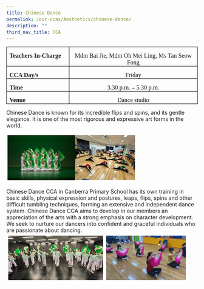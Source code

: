 ```yaml
---
title: Chinese Dance
permalink: /our-ccas/Aesthetics/chinese-dance/
description: ""
third_nav_title: CCA
---
```

<table style="border-collapse:collapse;border:none;mso-border-alt:solid windowtext .5pt;
 mso-yfti-tbllook:1184;mso-padding-alt:0in 5.4pt 0in 5.4pt" cellpadding="0" cellspacing="0" border="1" class="MsoTableGrid"><tbody><tr style="mso-yfti-irow:0;mso-yfti-firstrow:yes"><td style="width:139.25pt;border:solid windowtext 1.0pt;
  mso-border-alt:solid windowtext .5pt;padding:0in 5.4pt 0in 5.4pt" valign="top" width="186"><p style="margin-bottom:0in;line-height:normal" class="MsoNormal"><b><span style="font-size:12.0pt;font-family:&quot;Comic Sans MS&quot;">Teachers In-Charge</span></b></p></td><td style="width:328.25pt;border:solid windowtext 1.0pt;
  border-left:none;mso-border-left-alt:solid windowtext .5pt;mso-border-alt:
  solid windowtext .5pt;padding:0in 5.4pt 0in 5.4pt" valign="top" width="438"><p style="margin-bottom:0in;text-align:center;
  line-height:normal" align="center" class="MsoNormal"><span style="font-size:12.0pt;font-family:&quot;Comic Sans MS&quot;">Mdm Bai Jie, Mdm Oh Mei Ling, Ms Tan Seow Fong</span></p></td></tr><tr style="mso-yfti-irow:1"><td style="width:139.25pt;border:solid windowtext 1.0pt;
  border-top:none;mso-border-top-alt:solid windowtext .5pt;mso-border-alt:solid windowtext .5pt;
  padding:0in 5.4pt 0in 5.4pt" valign="top" width="186"><p style="margin-bottom:0in;line-height:normal" class="MsoNormal"><b><span style="font-size:12.0pt;font-family:&quot;Comic Sans MS&quot;">CCA Day/s</span></b></p></td><td style="width:328.25pt;border-top:none;border-left:
  none;border-bottom:solid windowtext 1.0pt;border-right:solid windowtext 1.0pt;
  mso-border-top-alt:solid windowtext .5pt;mso-border-left-alt:solid windowtext .5pt;
  mso-border-alt:solid windowtext .5pt;padding:0in 5.4pt 0in 5.4pt" valign="top" width="438"><p style="margin-bottom:0in;text-align:center;
  line-height:normal" align="center" class="MsoNormal"><span style="font-size:12.0pt;font-family:&quot;Comic Sans MS&quot;">Friday</span></p></td></tr><tr style="mso-yfti-irow:2"><td style="width:139.25pt;border:solid windowtext 1.0pt;
  border-top:none;mso-border-top-alt:solid windowtext .5pt;mso-border-alt:solid windowtext .5pt;
  padding:0in 5.4pt 0in 5.4pt" valign="top" width="186"><p style="margin-bottom:0in;line-height:normal" class="MsoNormal"><b><span style="font-size:12.0pt;font-family:&quot;Comic Sans MS&quot;">Time</span></b></p></td><td style="width:328.25pt;border-top:none;border-left:
  none;border-bottom:solid windowtext 1.0pt;border-right:solid windowtext 1.0pt;
  mso-border-top-alt:solid windowtext .5pt;mso-border-left-alt:solid windowtext .5pt;
  mso-border-alt:solid windowtext .5pt;padding:0in 5.4pt 0in 5.4pt" valign="top" width="438"><p style="margin-bottom:0in;text-align:center;
  line-height:normal" align="center" class="MsoNormal"><span style="font-size:12.0pt;font-family:&quot;Comic Sans MS&quot;">3.30 p.m. – 5.30 p.m.</span></p></td></tr><tr style="mso-yfti-irow:3;mso-yfti-lastrow:yes"><td style="width:139.25pt;border:solid windowtext 1.0pt;
  border-top:none;mso-border-top-alt:solid windowtext .5pt;mso-border-alt:solid windowtext .5pt;
  padding:0in 5.4pt 0in 5.4pt" valign="top" width="186"><p style="margin-bottom:0in;line-height:normal" class="MsoNormal"><b><span style="font-size:12.0pt;font-family:&quot;Comic Sans MS&quot;">Venue</span></b></p></td><td style="width:328.25pt;border-top:none;border-left:
  none;border-bottom:solid windowtext 1.0pt;border-right:solid windowtext 1.0pt;
  mso-border-top-alt:solid windowtext .5pt;mso-border-left-alt:solid windowtext .5pt;
  mso-border-alt:solid windowtext .5pt;padding:0in 5.4pt 0in 5.4pt" valign="top" width="438"><p style="margin-bottom:0in;text-align:center;
  line-height:normal" align="center" class="MsoNormal"><span style="font-size:12.0pt;font-family:&quot;Comic Sans MS&quot;">Dance studio</span></p></td></tr></tbody></table>

Chinese Dance is known for its incredible flips and spins, and its gentle elegance. It is one of the most rigorous and expressive art forms in the world.

![](/images/Chinese%20dance%20(1).png)

Chinese Dance CCA in Canberra Primary School has its own training in basic skills, physical expression and postures, leaps, flips, spins and other difficult tumbling techniques, forming an extensive and independent dance system. Chinese Dance CCA aims to develop in our members an appreciation of the arts with a strong emphasis on character development. We seek to nurture our dancers into confident and graceful individuals who are passionate about dancing.
![](/images/Chinese%20dance%20(2).png)